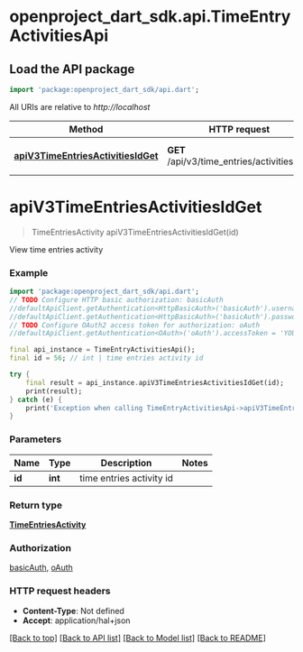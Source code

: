 # openproject_dart_sdk.api.TimeEntryActivitiesApi

## Load the API package
```dart
import 'package:openproject_dart_sdk/api.dart';
```

All URIs are relative to *http://localhost*

Method | HTTP request | Description
------------- | ------------- | -------------
[**apiV3TimeEntriesActivitiesIdGet**](TimeEntryActivitiesApi.md#apiv3timeentriesactivitiesidget) | **GET** /api/v3/time_entries/activities/{id} | View time entries activity


# **apiV3TimeEntriesActivitiesIdGet**
> TimeEntriesActivity apiV3TimeEntriesActivitiesIdGet(id)

View time entries activity

### Example 
```dart
import 'package:openproject_dart_sdk/api.dart';
// TODO Configure HTTP basic authorization: basicAuth
//defaultApiClient.getAuthentication<HttpBasicAuth>('basicAuth').username = 'YOUR_USERNAME'
//defaultApiClient.getAuthentication<HttpBasicAuth>('basicAuth').password = 'YOUR_PASSWORD';
// TODO Configure OAuth2 access token for authorization: oAuth
//defaultApiClient.getAuthentication<OAuth>('oAuth').accessToken = 'YOUR_ACCESS_TOKEN';

final api_instance = TimeEntryActivitiesApi();
final id = 56; // int | time entries activity id

try { 
    final result = api_instance.apiV3TimeEntriesActivitiesIdGet(id);
    print(result);
} catch (e) {
    print('Exception when calling TimeEntryActivitiesApi->apiV3TimeEntriesActivitiesIdGet: $e\n');
}
```

### Parameters

Name | Type | Description  | Notes
------------- | ------------- | ------------- | -------------
 **id** | **int**| time entries activity id | 

### Return type

[**TimeEntriesActivity**](TimeEntriesActivity.md)

### Authorization

[basicAuth](../README.md#basicAuth), [oAuth](../README.md#oAuth)

### HTTP request headers

 - **Content-Type**: Not defined
 - **Accept**: application/hal+json

[[Back to top]](#) [[Back to API list]](../README.md#documentation-for-api-endpoints) [[Back to Model list]](../README.md#documentation-for-models) [[Back to README]](../README.md)

